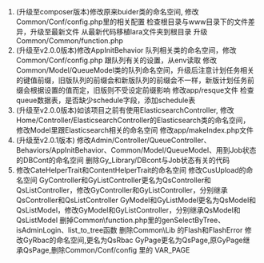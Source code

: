 1. (升级至composer版本)修改原来buider类的命名空间, 修改Common/Conf/config.php里的相关配置 
     检查根目录与www目录下的文件差异，升级至最新文件
     从最新代码移植lara文件夹到根目录
     升级Common/Common/function.php
2. (升级至v2.0.0版本)修改AppInitBehavior 队列相关类的命名空间，修改Common/Conf/config.php 跟队列有关的设置，从env读取
    修改Common/Model/QueueModel类的队列命名空间，升级后注意计划任务相关的键值前缀，旧版队列的前缀会和新版队列的前缀会不一样，新版计划任务前缀会根据设置的值而定，旧版则不受设定前缀影响
    修改app/resque文件
    检查queue数据表，是否缺少schedule字段，添加schedule表
3. (升级至v2.0.0版本)如该项目之前有使用ElasticsearchController, 修改Home/Controller/ElasticsearchController的Elasticsearch类的命名空间，修改Model里跟Elasticsearch相关的命名空间
    修改app/makeIndex.php文件 
4. (升级至v2.0.1版本) 修改Admin/Controller/QueueController、Behaviors/AppInitBehavior、Common/Model/QueueModel、用到Job状态的DBCont的命名空间
     删除Gy_Library/DBcont与Job状态有关的代码
5. 修改CateHelperTrait和ContentHelperTrait的命名空间
    修改CusUpload的命名空间
    GyController和GyListController更名为QsController和QsListController，修改GyController和GyListController，分别继承QsController和QsListController
    GyModel和GyListModel更名为QsModel和QsListModel，修改GyModel和GyListController，分别继承QsModel和QsListModel
    删掉Common\function.php里的genSelectByTree、isAdminLogin、list_to_tree函数
    删除Common\Lib 的Flash和FlashError
    修改GyRbac的命名空间,更名为QsRbac
    GyPage更名为QsPage,原GyPage继承QsPage,删除Common/Conf/config 里的 VAR_PAGE